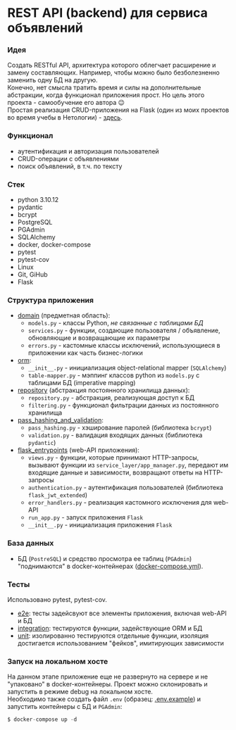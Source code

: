 # REST API (backend) для сервиса объявлений
### Идея
Создать RESTful API, архитектура которого облегчает расширение и замену составляющих. 
Например, чтобы можно было безболезненно заменить одну БД на другую.  
Конечно, нет смысла тратить время и силы на дополнительные абстракции, когда функционал 
приложения прост. Но цель этого проекта - самообучение его автора :wink:  
Простая реализация CRUD-приложения на Flask (один из моих проектов во время учебы в Нетологии) - [здесь](https://github.com/Femarko/Flask_HW/tree/task_1).
### Функционал
  - аутентификация и авторизация пользователей
  - CRUD-операции с объявлениями
  - поиск объявлений, в т.ч. по тексту
### Стек
  - python 3.10.12
  - pydantic
  - bcrypt
  - PostgreSQL
  - PGAdmin
  - SQLAlchemy
  - docker, docker-compose
  - pytest
  - pytest-cov
  - Linux
  - Git, GiHub
  - Flask
### Структура приложения
  - [domain](https://github.com/femarko/adv_app/tree/main/app/domain) (предметная область):
    - ```models.py``` - классы Python, *не связанные с таблицами БД*
    - ```services.py``` - функции, создающие пользователя / объявление, обновляющие и возвращающие их параметры
    - ```errors.py``` - кастомные классы исключений, использующиеся в приложении как часть бизнес-логики
  - [orm](https://github.com/femarko/adv_app/tree/main/app/orm):
    - ```__init__.py``` - инициализация object-relational mapper (```SQLAlchemy```)
    - ```table-mapper.py``` - мэппинг классов python из ```models.py``` с таблицами БД (imperative mapping)
  - [repository](https://github.com/femarko/adv_app/tree/main/app/repository) (абстракция постоянного хранилища данных):
    - ```repository.py``` - абстракция, реализующая доступ к БД
    - ```filtering.py``` - функционал фильтрации данных из постоянного хранилища
  - [pass_hashing_and_validation](https://github.com/femarko/adv_app/tree/main/app/pass_hashing_and_validation):
    - ```pass_hashing.py``` - хэширование паролей (библиотека ```bcrypt```)
    - ```validation.py``` - валидация входящих данных (библиотека ```pydantic```)
  - [flask_entrypoints](https://github.com/femarko/adv_app/tree/main/app/flask_entrypoints) (web-API приложения):
    - ```views.py``` - функции, которые принимают HTTP-запросы, вызывают функции из ```service_layer/app_manager.py```, передают им входящие данные и зависимости, возвращают ответы на HTTP-запросы
    - ```authentication.py``` - аутентификация пользователей (библиотека ```flask_jwt_extended```)
    - ```error_handlers.py``` - реализация кастомного исключения для web-API
    - ```run_app.py``` - запуск приложения ```Flask```
    - ```__init__.py``` - инициализация приложения ```Flask```
### База данных
  - БД (```PostreSQL```) и средство просмотра ее таблиц (```PGAdmin```) "поднимаются" в docker-контейнерах ([docker-compose.yml](https://github.com/femarko/adv_app/blob/main/docker-compose.yml)).
### Тесты
Использовано pytest, pytest-cov.  
- [e2e](): тесты задейсвуют все элементы приложения, включая web-API и БД
- [integration](): тестируются функции, задействующие ORM и БД
- [unit](): изолированно тестируются отдельные функции, изоляция достигается использованием "фейков", имитирующих зависимости
### Запуск на локальном хосте
На данном этапе приложение еще не развернуто на сервере и не "упаковано" в 
docker-контейнеры. Проект можно склонировать и запустить в режиме debug на локальном 
хосте.  
Необходимо также создать файл ```.env``` (образец: [.env.example]()) и 
запустить контейнеры с БД и ```PGAdmin```:  
```python
$ docker-compose up -d
```




